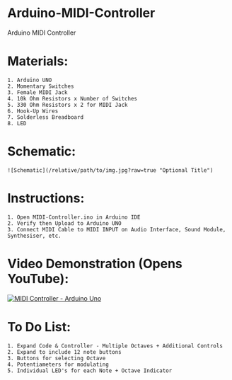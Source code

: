# Arduino-MIDI-Controller
Arduino MIDI Controller

# Materials:
```
1. Arduino UNO
2. Momentary Switches
3. Female MIDI Jack
4. 10k Ohm Resistors x Number of Switches
5. 330 Ohm Resistors x 2 for MIDI Jack
6. Hook-Up Wires
7. Solderless Breadboard
8. LED
```
# Schematic:

```
![Schematic](/relative/path/to/img.jpg?raw=true "Optional Title")
```

# Instructions:
```
1. Open MIDI-Controller.ino in Arduino IDE
2. Verify then Upload to Arduino UNO
3. Connect MIDI Cable to MIDI INPUT on Audio Interface, Sound Module, Synthesiser, etc.
```

# Video Demonstration (Opens YouTube):

[![MIDI Controller - Arduino Uno](http://img.youtube.com/vi/mDlEyWYO4mU/0.jpg)](https://www.youtube.com/watch?v=mDlEyWYO4mU)

# To Do List:
```
1. Expand Code & Controller - Multiple Octaves + Additional Controls
2. Expand to include 12 note buttons
3. Buttons for selecting Octave
4. Potentiameters for modulating
5. Individual LED's for each Note + Octave Indicator
```
